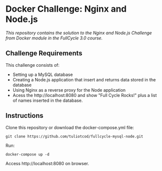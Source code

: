 # Docker Challenge: Nginx and Node.js

*This repository contains the solution to the Nginx and Node.js Challenge from Docker module in the FullCycle 3.0 course.*

## Challenge Requirements

This challenge consists of:
- Setting up a MySQL database
- Creating a Node.js application that insert and returns data stored in the database
- Using Nginx as a reverse proxy for the Node application
- Acess the http://localhost:8080 and show "Full Cycle Rocks!" plus a list of names inserted in the database.

## Instructions

Clone this repository or download the docker-compose.yml file:

```
git clone https://github.com/tuliotcod/fullcycle-mysql-node.git
```

Run:
```
docker-compose up -d
```

Access http://localhost:8080 on browser. 
